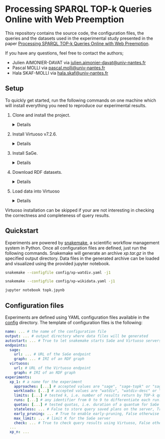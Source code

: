 # Processing SPARQL TOP-k Queries Online with Web Preemption

This repository contains the source code, the configuration files, the queries and the datasets used in the experimental study presented in the paper [Processing SPARQL TOP-k Queries Online with Web Preemption](...).

If you have any questions, feel free to contact the authors;
- Julien AIMONIER-DAVAT via julien.aimonier-davat@univ-nantes.fr
- Pascal MOLLI via pascal.molli@univ-nantes.fr
- Hala SKAF-MOLLI via hala.skaf@univ-nantes.fr

## Setup

To quickly get started, run the following commands on one machine which will install everything you need to reproduce our experimental results.

1. Clone and install the project.
    
    <details>
    <summary>Details</summary>
    <br>

    ```bash
    git clone https://github.com/momo54/sage-orderby-experiment.git topk
    cd topk

    conda env create -f environment.yml
    conda activate topk
    ```

    </details>


2. Install Virtuoso v7.2.6.
    
    <details>
    <summary>Details</summary>
    <br>

    ```bash
    wget https://github.com/openlink/virtuoso-opensource/releases/download/v7.2.6.1/virtuoso-opensource-7.2.6.tar.gz
    tar -zxvf virtuoso-opensource-7.2.6.tar.gz

    cd virtuoso-opensource-7.2.6
    ./configure
    make
    make install
    ```
  
    To run the experiments, the bin directory of Virtuoso must be defined in your PATH variable.

    </details>
    

3. Install SaGe.
    
    <details>
    <summary>Details</summary>
    <br>

    ```bash
    # In the main directory of the github repository
    git clone https://github.com/sage-org/sage-engine.git

    cd sage-engine
    git checkout topk-xp
    
    poetry install --extras "hdt"
    ```

    </details>
    

4. Download RDF datasets.
    
    <details>
    <summary>Details</summary>
    <br>

    ```bash
    # In the main directory of the github repository
    wget nas.jadserver.fr/thesis/xp/topk.tar.gz
    tar -zxvf topk.tar.gz
    ```

    </details>
    
    
5. Load data into Virtuoso

    <details>
    <summary>Details</summary>
    <br>

    ```bash
    isql "EXEC=ld_dir('datasets', '*.nt', 'http://example.com/datasets/default');"
    isql "EXEC=rdf_loader_run();"
    isql "EXEC=checkpoint;"
    ```
  
    </details>
    
Virtuoso installation can be skipped if your are not interesting in checking the correctness and completeness of query results.

## Quickstart

Experiments are powered by [snakemake](https://snakemake.readthedocs.io/en/stable), a scientific workflow management system in Python. Once all configuration files are defined, just run the following commands. Snakemake will generate an archive *xp.tar.gz* in the specified output directory. Data files in the generated archive can be loaded and visualized using the provided jupyter notebook.

```bash
snakemake --configfile config/xp-watdiv.yaml -j1

snakemake --configfile config/xp-wikidata.yaml -j1

jupyter notebook topk.jpynb
```

## Configuration files

Experiments are defined using YAML configuration files available in the [config](config) directory. The template of configuration files is the following:

```yaml
name: ... # the name of the configuration file
output: ... # output directory where data files will be generated
autostart: ... # True to let snakemake starts SaGe and Virtuoso servers, False otherwise
endpoints:
  sage:
    url: ... # URL of the SaGe endpoint
    graph: ... # IRI of an RDF graph
  virtuoso:
    url: # URL of the Virtuoso endpoint
    graph: # IRI of an RDF graph
experiments:
  xp_1: # a name for the experiment
    approaches: [...] # accepted values are "sage", "sage-topk" or "sage-partial-topk"
    workloads: [...] # accepted values are "watdiv", "watdiv-desc" or "wikidata"
    limits: [...] # tested k, i.e. number of results return by TOP-k queries
    runs: [...] # any identifier from 0 to 9 to differentiate each run. The mean of the runs will be computed later...
    quotas: [...] # tested quotas, i.e. duration of a quantum for SaGe
    stateless: ... # False to store query saved plans on the server, True otherwise
    early_pruning: ... # True to enable early-pruning, False otherwise
    max_limit: ... # limit K for the SaGe server
    check: ... # True to check query results using Virtuoso, False otherwise
  ...
  xp_n: ...
```
